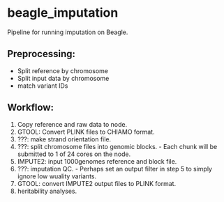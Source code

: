 beagle_imputation
=================

Pipeline for running imputation on Beagle.


## Preprocessing:
  * Split reference by chromosome
  * Split input data by chromosome
  * match variant IDs

## Workflow:
  1. Copy reference and raw data to node.
  2. GTOOL: Convert PLINK files to CHIAMO format.
  3. ???: make strand orientation file.
  4. ???: split chromosome files into genomic blocks.
    - Each chunk will be submitted to 1 of 24 cores on the node.
  5. IMPUTE2: input 1000genomes reference and block file.
  6. ???: imputation QC.
    - Perhaps set an output filter in step 5 to simply ignore low wuality variants.
  7. GTOOL: convert IMPUTE2 output files to PLINK format.
  8. heritability analyses.

